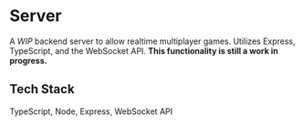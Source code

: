 # Server

A _WIP_ backend server to allow realtime multiplayer games. Utilizes Express, TypeScript, and the WebSocket API. **This functionality is still a work in progress.**

## Tech Stack

TypeScript, Node, Express, WebSocket API
